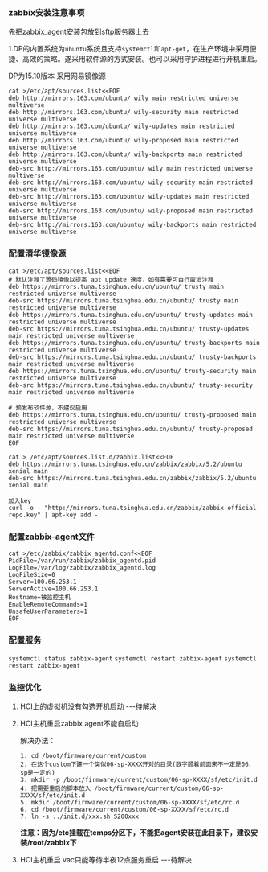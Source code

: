 ### zabbix安装注意事项

先把zabbix_agent安装包放到sftp服务器上去

1.DP的内置系统为`ubuntu`系统且支持`systemctl`和`apt-get`，在生产环境中采用便捷、高效的策略。遂采用软件源的方式安装。也可以采用守护进程进行开机重启。

DP为15.10版本
采用网易镜像源

```shell
cat >/etc/apt/sources.list<<EOF
deb http://mirrors.163.com/ubuntu/ wily main restricted universe multiverse
deb http://mirrors.163.com/ubuntu/ wily-security main restricted universe multiverse
deb http://mirrors.163.com/ubuntu/ wily-updates main restricted universe multiverse
deb http://mirrors.163.com/ubuntu/ wily-proposed main restricted universe multiverse
deb http://mirrors.163.com/ubuntu/ wily-backports main restricted universe multiverse
deb-src http://mirrors.163.com/ubuntu/ wily main restricted universe multiverse
deb-src http://mirrors.163.com/ubuntu/ wily-security main restricted universe multiverse
deb-src http://mirrors.163.com/ubuntu/ wily-updates main restricted universe multiverse
deb-src http://mirrors.163.com/ubuntu/ wily-proposed main restricted universe multiverse
deb-src http://mirrors.163.com/ubuntu/ wily-backports main restricted universe multiverse
```



### **配置清华镜像源**
```shell
cat >/etc/apt/sources.list<<EOF
# 默认注释了源码镜像以提高 apt update 速度，如有需要可自行取消注释
deb https://mirrors.tuna.tsinghua.edu.cn/ubuntu/ trusty main restricted universe multiverse
deb-src https://mirrors.tuna.tsinghua.edu.cn/ubuntu/ trusty main restricted universe multiverse
deb https://mirrors.tuna.tsinghua.edu.cn/ubuntu/ trusty-updates main restricted universe multiverse
deb-src https://mirrors.tuna.tsinghua.edu.cn/ubuntu/ trusty-updates main restricted universe multiverse
deb https://mirrors.tuna.tsinghua.edu.cn/ubuntu/ trusty-backports main restricted universe multiverse
deb-src https://mirrors.tuna.tsinghua.edu.cn/ubuntu/ trusty-backports main restricted universe multiverse
deb https://mirrors.tuna.tsinghua.edu.cn/ubuntu/ trusty-security main restricted universe multiverse
deb-src https://mirrors.tuna.tsinghua.edu.cn/ubuntu/ trusty-security main restricted universe multiverse

# 预发布软件源，不建议启用
deb https://mirrors.tuna.tsinghua.edu.cn/ubuntu/ trusty-proposed main restricted universe multiverse
deb-src https://mirrors.tuna.tsinghua.edu.cn/ubuntu/ trusty-proposed main restricted universe multiverse
EOF
```

```shell
cat > /etc/apt/sources.list.d/zabbix.list<<EOF
deb https://mirrors.tuna.tsinghua.edu.cn/zabbix/zabbix/5.2/ubuntu xenial main
deb-src https://mirrors.tuna.tsinghua.edu.cn/zabbix/zabbix/5.2/ubuntu xenial main

加入key
curl -o - "http://mirrors.tuna.tsinghua.edu.cn/zabbix/zabbix-official-repo.key" | apt-key add -
```
### **配置zabbix-agent文件**
```shell
cat >/etc/zabbix/zabbix_agentd.conf<<EOF
PidFile=/var/run/zabbix/zabbix_agentd.pid
LogFile=/var/log/zabbix/zabbix_agentd.log
LogFileSize=0
Server=100.66.253.1
ServerActive=100.66.253.1
Hostname=被监控主机
EnableRemoteCommands=1
UnsafeUserParameters=1
EOF

```
### **配置服务**
`systemctl status zabbix-agent`
`systemctl restart zabbix-agent`
`systemctl restart zabbix-agent`







### 监控优化
1. HCI上的虚拟机没有勾选开机启动  ---待解决

2. HCI主机重启zabbix agent不能自启动
   
    解决办法：
    ```shell
    1. cd /boot/firmware/current/custom
    2. 在这个custom下建一个类似06-sp-XXXX开对的目录(数字顺着前面来不一定是06，sp是一定的)
    3. mkdir -p /boot/firmware/current/custom/06-sp-XXXX/sf/etc/init.d
    4. 把需要重启的脚本放入 /boot/firmware/current/custom/06-sp-XXXX/sf/etc/init.d
    5. mkdir /boot/firmware/current/custom/06-sp-XXXX/sf/etc/rc.d
    6. cd /boot/firmware/current/custom/06-sp-XXXX/sf/etc/rc.d
    7. ln -s ../init.d/xxx.sh S200xxx
    ```
   **注意：因为/etc挂载在temps分区下，不能把agent安装在此目录下，建议安装/root/zabbix下**
3. HCI主机重启 vac只能等待半夜12点服务重启 ---待解决

